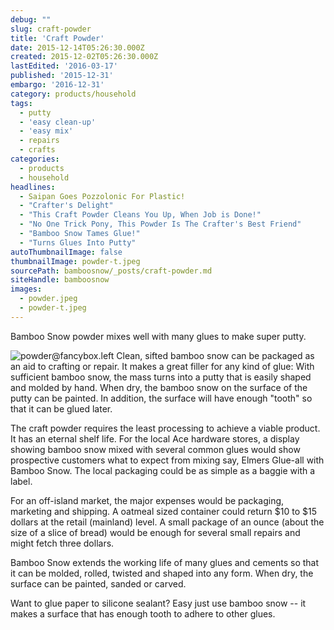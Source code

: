 ```yaml
---
debug: ""
slug: craft-powder
title: 'Craft Powder'
date: 2015-12-14T05:26:30.000Z
created: 2015-12-02T05:26:30.000Z
lastEdited: '2016-03-17'
published: '2015-12-31'
embargo: '2016-12-31'
category: products/household
tags:
  - putty
  - 'easy clean-up'
  - 'easy mix'
  - repairs
  - crafts
categories:
  - products
  - household
headlines:
  - Saipan Goes Pozzolonic For Plastic!
  - "Crafter's Delight"
  - "This Craft Powder Cleans You Up, When Job is Done!"
  - "No One Trick Pony, This Powder Is The Crafter's Best Friend"
  - "Bamboo Snow Tames Glue!"
  - "Turns Glues Into Putty"
autoThumbnailImage: false
thumbnailImage: powder-t.jpeg
sourcePath: bamboosnow/_posts/craft-powder.md
siteHandle: bamboosnow
images:
  - powder.jpeg
  - powder-t.jpeg
---
```

Bamboo Snow powder mixes well with many glues to make super putty.
<!-- more -->
![powder@fancybox.left](@pathToMe/powder.jpeg "The Powder comes out of Bamboo!" )
Clean, sifted bamboo snow can be packaged as an aid to crafting or repair.  It makes a great filler for any kind of glue:  With sufficient bamboo snow, the mass turns into a putty that is easily shaped and molded by hand.  When dry, the bamboo snow on the surface of the putty can be painted.  In addition, the surface will have enough "tooth" so that it can be glued later.

  The craft powder requires the least processing to achieve a viable product.   It has an eternal shelf life.
   For the local Ace hardware stores, a display showing bamboo snow mixed with several common glues would show prospective customers what to expect from mixing say, Elmers Glue-all with Bamboo Snow.  The local packaging could be as simple as a baggie with a label.

  For an off-island market, the major expenses would be packaging, marketing and shipping.  A oatmeal sized container could return $10 to $15 dollars at the retail (mainland) level.  A small package of an ounce (about the size of a slice of bread) would be enough for several small repairs and might fetch three dollars.

Bamboo Snow extends the working life of many glues and cements so that it can be molded, rolled, twisted and shaped into any form.  When dry, the surface can be painted, sanded or carved.

Want to glue paper to silicone sealant?  Easy just use bamboo snow -- it makes a surface that has enough tooth to adhere to other glues.
